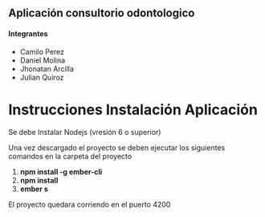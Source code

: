 <h2>Aplicación consultorio odontologico</h2>
<h4>Integrantes</h4>
<ul>
    <li>Camilo Perez</li>
    <li>Daniel Molina</li>
    <li>Jhonatan Arcilla</li>
    <li>Julian Quiroz</li>
</ul>

<h1>Instrucciones Instalación Aplicación</h1>
<p>Se debe Instalar Nodejs (vresión 6 o superior)</p>
<p>Una vez descargado el proyecto se deben ejecutar los siguientes comandos en la carpeta del proyecto</p>
<ol>
    <li><b>npm install -g ember-cli</b></li>
    <li><b>npm install</b></li>
    <li><b>ember s</b></li>
</ol>
<p>El proyecto quedara corriendo en el puerto 4200</p>
